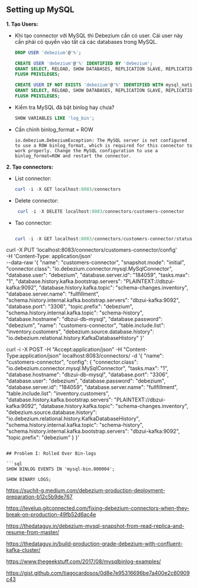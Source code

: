 ## Setting up MySQL

**1. Tạo Users:**

- Khi tạo connector với MySQL thì Debezium cần có user. Cái user này cần phải có quyền vào tất cả các databases trong MySQL.

  ```sql
  DROP USER 'debezium'@'%';

  CREATE USER 'debezium'@'%' IDENTIFIED BY 'debezium';
  GRANT SELECT, RELOAD, SHOW DATABASES, REPLICATION SLAVE, REPLICATION CLIENT ON *.* TO 'debezium'@'%';
  FLUSH PRIVILEGES;

  CREATE USER IF NOT EXISTS 'debezium'@'%' IDENTIFIED WITH mysql_native_password BY 'debezium';
  GRANT SELECT, RELOAD, SHOW DATABASES, REPLICATION SLAVE, REPLICATION CLIENT ON *.* TO 'debezium'@'%';
  FLUSH PRIVILEGES;
  ```

- Kiểm tra MySQL đã bật binlog hay chưa?
  ```sql
  SHOW VARIABLES LIKE 'log_bin';
  ```
- Cần chỉnh binlog_format = ROW
  ```log
  io.debezium.DebeziumException: The MySQL server is not configured to use a ROW binlog_format, which is required for this connector to work properly. Change the MySQL configuration to use a binlog_format=ROW and restart the connector.
  ```

**2. Tạo connectors:**

- List connector:

  ```powershell
  curl -i -X GET localhost:8083/connectors
  ```

- Delete connector:

  ```powershell
   curl -i -X DELETE localhost:8083/connectors/customers-connector
  ```

- Tao connector:

  ```powershell

  curl -i -X GET localhost:8083/connectors/customers-connector/status
  ```

curl -X PUT 'localhost:8083/connectors/customers-connector/config' \
-H 'Content-Type: application/json' \
--data-raw '{
"name": "customers-connector",
"snapshot.mode": "initial",
"connector.class": "io.debezium.connector.mysql.MySqlConnector",
"database.user": "debezium",
"database.server.id": "184059",
"tasks.max": "1",
"database.history.kafka.bootstrap.servers": "PLAINTEXT://dbzui-kafka:9092",
"database.history.kafka.topic": "schema-changes.inventory",
"database.server.name": "fullfillment",
"schema.history.internal.kafka.bootstrap.servers": "dbzui-kafka:9092",
"database.port": "3306",
"topic.prefix": "debezium",
"schema.history.internal.kafka.topic": "schema-history",
"database.hostname": "dbzui-db-mysql",
"database.password": "debezium",
"name": "customers-connector",
"table.include.list": "inventory.customers",
"debezium.source.database.history": "io.debezium.relational.history.KafkaDatabaseHistory"
}'

curl -i -X POST -H "Accept:application/json" -H "Content-Type:application/json" localhost:8083/connectors/ -d '{
"name": "customers-connector",
"config": {
"connector.class": "io.debezium.connector.mysql.MySqlConnector",
"tasks.max": "1",
"database.hostname": "dbzui-db-mysql",
"database.port": "3306",
"database.user": "debezium",
"database.password": "debezium",
"database.server.id": "184059",
"database.server.name": "fullfillment",
"table.include.list": "inventory.customers",
"database.history.kafka.bootstrap.servers": "PLAINTEXT://dbzui-kafka:9092",
"database.history.kafka.topic": "schema-changes.inventory",
"debezium.source.database.history": "io.debezium.relational.history.KafkaDatabaseHistory",
"schema.history.internal.kafka.topic": "schema-history",
"schema.history.internal.kafka.bootstrap.servers": "dbzui-kafka:9092",
"topic.prefix": "debezium"
}
}'

````

## Problem I: Rolled Over Bin-logs

```sql
SHOW BINLOG EVENTS IN 'mysql-bin.000004';

SHOW BINARY LOGS;
````

https://suchit-g.medium.com/debezium-production-deployment-preparation-b12c5b9de767

https://levelup.gitconnected.com/fixing-debezium-connectors-when-they-break-on-production-49fb52d6ac4e

https://thedataguy.in/debezium-mysql-snapshot-from-read-replica-and-resume-from-master/

https://thedataguy.in/build-production-grade-debezium-with-confluent-kafka-cluster/

https://www.thegeekstuff.com/2017/08/mysqlbinlog-examples/

https://gist.github.com/tiagocardosos/0d8e7e95316696be7a400e2c60909c43
